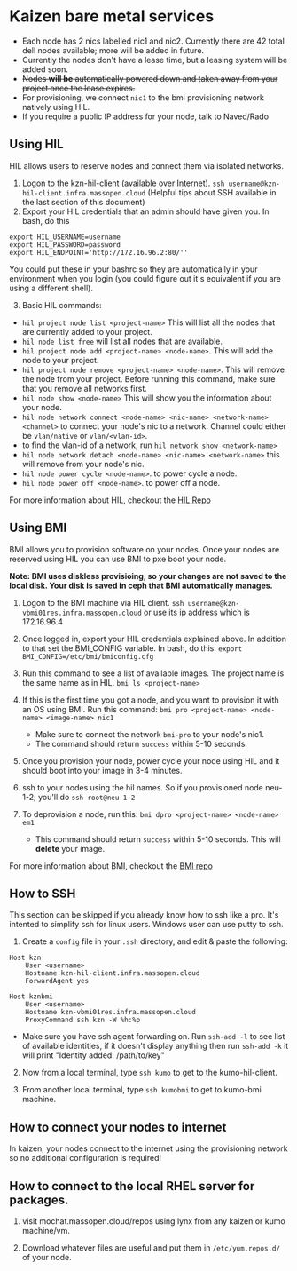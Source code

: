 # Kaizen bare metal services
* Each node has 2 nics labelled nic1 and nic2. Currently there are 42 total dell nodes available; more will be added in future.
* Currently the nodes don't have a lease time, but a leasing system will be added soon.
* ~~Nodes **will be** automatically powered down and taken away from your project once the lease expires.~~
* For provisioning, we connect `nic1` to the bmi provisioning network natively using HIL.
* If you require a public IP address for your node, talk to Naved/Rado

## Using HIL
HIL allows users to reserve nodes and connect them via isolated networks.
1. Logon to the kzn-hil-client (available over Internet).
  `ssh username@kzn-hil-client.infra.massopen.cloud` (Helpful tips about SSH available in the last section of this document)
2. Export your HIL credentials that an admin should have given you. In bash, do this

```
export HIL_USERNAME=username
export HIL_PASSWORD=password
export HIL_ENDPOINT='http://172.16.96.2:80/''
```

You could put these in your bashrc so they are automatically in your environment
when you login (you could figure out it's equivalent if you are using a different shell).

3. Basic HIL commands:
* `hil project node list <project-name>`
    This will list all the nodes that are currently added to your project.
* `hil node list free`
   will list all nodes that are available.
* `hil project node add <project-name> <node-name>`.
    This will add the node to your project.
* `hil project node remove <project-name> <node-name>`.
    This will remove the node from your project. Before running this command, make
    sure that you remove all networks first.
* `hil node show <node-name>`
    This will show you the information about your node.
* `hil node network connect <node-name> <nic-name> <network-name> <channel>`
    to connect your node's nic to a network. Channel could either be `vlan/native`
    or `vlan/<vlan-id>`.
* to find the vlan-id of a network, run `hil network show <network-name>`
* `hil node network detach <node-name> <nic-name> <network-name>`
    this will remove <network-name> from your node's nic.
* `hil node power cycle <node-name>`.
    to power cycle a node.
* `hil node power off <node-name>`.
    to power off a node.

For more information about HIL, checkout the [HIL Repo](http://github.com/cci-moc/hil)

## Using BMI
BMI allows you to provision software on your nodes. Once your nodes are reserved using HIL
you can use BMI to pxe boot your node.

**Note: BMI uses diskless provisioing, so your changes are not saved to the local disk. Your disk is
saved in ceph that BMI automatically manages.**

1. Logon to the BMI machine via HIL client.
    `ssh username@kzn-vbmi01res.infra.massopen.cloud`
    or use its ip address which is 172.16.96.4

2. Once logged in, export your HIL credentials explained above. In addition to that
set the BMI_CONFIG variable. In bash, do this:
    `export BMI_CONFIG=/etc/bmi/bmiconfig.cfg`

3. Run this command to see a list of available images. The project name is the same name as in HIL.
    `bmi ls <project-name>`

4. If this is the first time you got a node, and you want to provision it with an OS using BMI.
Run this command:
    `bmi pro <project-name> <node-name> <image-name> nic1`

    * Make sure to connect the network `bmi-pro` to your node's nic1.
    * The command should return `success` within 5-10 seconds.

5. Once you provision your node, power cycle your node using HIL and it should boot
into your image in 3-4 minutes.
6. ssh to your nodes using the hil names. So if you provisioned node neu-1-2; you'll do `ssh root@neu-1-2`
7. To deprovision a node, run this:
    `bmi dpro <project-name> <node-name> em1`

    * This command should return `success` within 5-10 seconds. This will **delete** your
    image.

For more information about BMI, checkout the [BMI repo](https://github.com/cci-moc/ims)

## How to SSH
This section can be skipped if you already know how to ssh like a pro. It's intented to simplify ssh for linux users. Windows user can use putty to ssh.
1. Create a `config` file in your `.ssh` directory, and edit & paste the following:

```
Host kzn
    User <username>
    Hostname kzn-hil-client.infra.massopen.cloud
    ForwardAgent yes

Host kznbmi
    User <username>
    Hostname kzn-vbmi01res.infra.massopen.cloud
    ProxyCommand ssh kzn -W %h:%p
```

* Make sure you have ssh agent forwarding on.
  Run `ssh-add -l` to see list of available identities, if it doesn't display anything
  then run `ssh-add -k` it will print "Identity added: /path/to/key"

2. Now from a local terminal, type `ssh kumo` to get to the kumo-hil-client.

3. From another local terminal, type `ssh kumobmi` to get to kumo-bmi machine.

## How to connect your nodes to internet
In kaizen, your nodes connect to the internet using the provisioning network so no additional
configuration is required!

## How to connect to the local RHEL server for packages.
1. visit mochat.massopen.cloud/repos using lynx from any kaizen or kumo machine/vm. 

2. Download whatever files are useful and put them in `/etc/yum.repos.d/` of your node.
